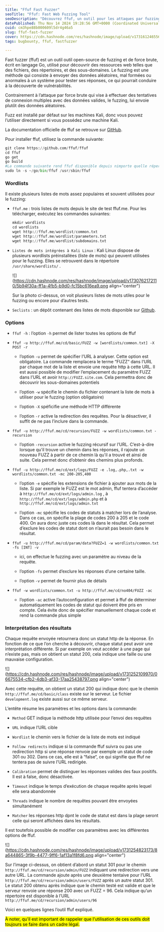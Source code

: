 ```yaml
---
title: "Ffuf Fast Fuzzer"
seoTitle: "Ffuf: Fast Web Fuzzing Tool"
seoDescription: "Découvrez ffuf, un outil pour les attaques par fuzzing et par force brute afin de découvrir des ressources Web telles que des fichiers et des répertoires"
datePublished: Thu Nov 14 2024 19:28:56 GMT+0000 (Coordinated Universal Time)
cuid: cm3hpe88b000609l5dr4g46a5
slug: ffuf-fast-fuzzer
cover: https://cdn.hashnode.com/res/hashnode/image/upload/v1731612465568/fcec3df1-d4a2-44d4-8081-6364ef9f6f1c.png
tags: bugbounty, ffuf, fastfuzzer

---
```


Fast fuzzer (ffuf) est un outil outil open-source de fuzzing et de force brute, écrit en langage Go, utilisé pour découvrir des ressources web telles que des fichiers, des répertoires, et des sous-domaines. Le fuzzing est une méthode qui consiste à envoyer des données aléatoires, mal formées ou anormales à un système pour tester ses réponses, ce qui pourrait conduire à la découverte de vulnérabilités.

Contrairement à l’attaque par force brute qui vise à effectuer des tentatives de connexion multiples avec des données valides, le fuzzing, lui envoie plutôt des données aléatoires.

Fuzz est installé par défaut sur les machines Kali, donc vous pouvez l’utiliser directement si vous possédez une machine Kali.

La documentation officielle de ffuf se retrouve sur [GitHub](https://github.com/ffuf/ffuf).

Pour installer ffuf, utilisez la commande suivante:

```python
git clone https://github.com/ffuf/ffuf
cd ffuf
go get
go build
#La commande suivante rend ffuf disponible depuis nimporte quelle répertoire
sudo ln -s ~/go/bin/ffuf /usr/sbin/ffuf
```

### Wordlists

Il existe plusieurs listes de mots assez populaires et souvent utilisées pour le fuzzing:

* `ffuf.me` : trois listes de mots depuis le site de test ffuf.me. Pour les télécharger, exécutez les commandes suivantes:
    
    ```python
    mkdir wordlists
    cd wordlists
    wget http://ffuf.me/wordlist/common.txt
    wget http://ffuf.me/wordlist/parameters.txt
    wget http://ffuf.me/wordlist/subdomains.txt
    ```
    
* `Listes de mots intégrées à Kali Linux` : Kali Linux dispose de plusieurs wordlists préinstallées (liste de mots) qui peuvent utilisées pour le fuzzing. Elles se retrouvent dans le répertoire `/usr/share/wordlists/` .
    
    ![](https://cdn.hashnode.com/res/hashnode/image/upload/v1730762172110/5b94f30a-ff1a-4fb5-b9d0-fc15bc616ea9.png align="center")
    
    Sur la photo ci-dessus, on voit plusieurs listes de mots utiles pour le fuzzing ou encore pour d’autres tests.
    
* `Seclists` : un dépôt contenant des listes de mots disponible sur [Github](https://github.com/danielmiessler/SecLists/blob/master/Discovery/Web-Content/big.txt).
    

### Options

* `ffuf -h` : l’option `-h` permet de lister toutes les options de ffuf
    
* `ffuf -u http://ffuf.me/cd/basic/FUZZ -w [wordlists/common.txt] -X POST -r`
    
    * l’option `-u` permet de spécifier l’URL à analyser. Cette option est obligatoire. La commande remplacera le terme “FUZZ“ dans l’URL par chaque mot de la liste et envoie une requête http à cette URL. Il est aussi possible de modifier l’emplacement du paramètre FUZZ dans l’URL et avoir `http://FUZZ.site.com`. Cela permettra donc de découvrir les sous-domaines potentiels
        
    * l’option `-w` spécifie le chemin du fichier contenant la liste de mots à utiliser pour le fuzzing (option obligatoire)
        
    * l’option `-X` spéficifie une méthode HTTP différente
        
    * l’option `-r` active la redirection des requêtes. Pour la désactiver, il suffit de ne pas l’inclure dans la commande.
        
* `ffuf -u http://ffuf.me/cd/recursion/FUZZ -w wordlists/common.txt -recursion`
    
    * l’option `-recursion` active le fuzzing récursif sur l’URL. C’est-à-dire lorsque qu’il trouve un chemin dans les réponses, il rajoute un nouveau FUZZ à partir de ce chemin là qu’il a trouvé et ainsi de suite. Cela permet donc d’obtenir des chemins plus profonds.
        
* `ffuf -u http://ffuf.me/cd/ext/logs/FUZZ -e .log,.php,.txt -w wordlists/common.txt -mc 200-205,400`
    
    * l’option `-e` spécifie les extensions de fichier à ajouter aux mots de la liste. Si par exemple le FUZZ est le mot admin, ffuf tentera d’accéder à `http://ffuf.me/cd/ext/logs/admin.log` , à `http://ffuf.me/cd/ext/logs/admin.php` et à `http://ffuf.me/cd/ext/logs/admin.txt`
        
    * l’option `-mc` spécifie les codes de statuts à matcher lors de l’analyse. Dans ce cas, on spécifie la plage de codes 200 à 205 et le code 400. On aura donc juste ces codes là dans le résultat. Cela permet d’exclure les codes de statut dont on n’aurait pas besoin dans le résultat.
        
* `ffuf -u http://ffuf.me/cd/param/data?FUZZ=1 -w wordlists/common.txt -fs [INT] -v`
    
    * ici, on effectue le fuzzing avec un paramètre au niveau de la requête.
        
    * l’option `-fs` permet d’exclure les réponses d’une certaine taille.
        
    * l’option `-v` permet de fournir plus de détails
        
* `ffuf -w wordlists/common.txt -u http://ffuf.me/cd/no404/FUZZ -ac`
    
    * l’option `-ac` active l’autoconfiguration et permet à ffuf de déterminer automatiquement les codes de statut qui doivent être pris en compte. Cela évite donc de spécifier manuellement chaque code et rend la commande plus simple
        

### Interprétation des résultats

Chaque requête envoyée retournera donc un statut http de la réponse. En fonction de ce que l’on cherche à découvrir, chaque statut peut avoir une interprétation différente. Si par exemple on veut accéder à une page qui n’existe pas, mais on obtient un statut 200, cela indique une faille ou une mauvaise configuration.

![](https://cdn.hashnode.com/res/hashnode/image/upload/v1731252109970/06675534-cfb2-4db3-af33-17aa25438797.png align="center")

Avec cette requête, on obtient un statut 200 qui indique donc que le chemin `http://ffuf.me/cd/basic/class` existe sur le serveur. Le fichier `development.log` existe aussi sur ce même serveur.

L’entête résume les paramètres et les options dans la commande:

* `Method` GET indique la méthode http utilisée pour l’envoi des requêtes
    
* `URL` indique l’URL cible
    
* `Wordlist` le chemin vers le fichier de la liste de mots est indiqué
    
* `Follow redirects` indique si la commande ffuf suivra ou pas une redirection http si une réponse renvoie par exemple un statut de code 301 ou 302. Dans ce cas, elle est à “false“, ce qui signifie que ffuf ne tentera pas de suivre l'URL redirigée.
    
* `Calibration` permet de distinguer les réponses valides des faux positifs. Il est à false, donc désactivée.
    
* `Timeout` indique le temps d’exécution de chaque requête après lequel elle sera abandonnée
    
* `Threads` indique le nombre de requêtes pouvant être envoyées simultanément
    
* `Matcher` les réponses http dpnt le code de statut est dans la plage seront celle qui seront affichées dans les résultats.
    

Il est toutefois possible de modifier ces paramètres avec les différentes options de ffuf.

![](https://cdn.hashnode.com/res/hashnode/image/upload/v1731254823173/8a644865-3f9b-4477-9ff6-1af13a1f8fd6.png align="center")

Sur l’image ci-dessus, on obtient d’abord un statut 301 pour le chemin `http://ffuf.me/cd/recursion/admin/FUZZ` indiquant une redirection vers une autre URL. La commande ajoute après une deuxième tentaive pour l’URL `http://ffuf.me/cd/recursion/admin/users/FUZZ` après un autre statut 301. Le statut 200 obtenu après indique que le chemin testé est valide et que le serveur renvoie une réponse 200 avec un FUZZ = 96. Cela indique qu’un répertoire est disponible à l’URL `http://ffuf.me/cd/recursion/admin/users/96`

Voici en quelques lignes l’outil ffuf expliqué.

<mark>À noter, qu’il est important de rappeler que l'utilisation de ces outils doit toujours se faire dans un cadre légal.</mark>